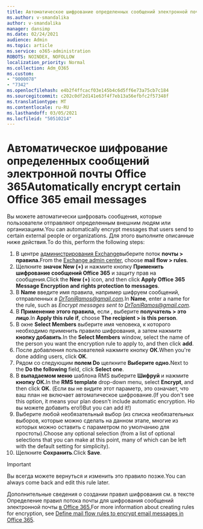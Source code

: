 ```yaml
---
title: Автоматическое шифрование определенных сообщений электронной почты Office 365
ms.author: v-smandalika
author: v-smandalika
manager: dansimp
ms.date: 02/24/2021
audience: Admin
ms.topic: article
ms.service: o365-administration
ROBOTS: NOINDEX, NOFOLLOW
localization_priority: Normal
ms.collection: Adm_O365
ms.custom:
- "9000078"
- "7342"
ms.openlocfilehash: e4b2f4ffcacf03e145b4c6d5ff6e73a75cb7c184
ms.sourcegitcommit: c202c0df2d141e63f4f7eb13a56efbfc2f57348f
ms.translationtype: MT
ms.contentlocale: ru-RU
ms.lasthandoff: 03/05/2021
ms.locfileid: "50510214"
---
```

# <a name="automatically-encrypt-certain-office-365-email-messages"></a><span data-ttu-id="996f9-102">Автоматическое шифрование определенных сообщений электронной почты Office 365</span><span class="sxs-lookup"><span data-stu-id="996f9-102">Automatically encrypt certain Office 365 email messages</span></span>

<span data-ttu-id="996f9-103">Вы можете автоматически шифровать сообщения, которые пользователи отправляют определенным внешним людям или организациям.</span><span class="sxs-lookup"><span data-stu-id="996f9-103">You can automatically encrypt messages that users send to certain external people or organizations.</span></span> <span data-ttu-id="996f9-104">Для этого выполните описанные ниже действия.</span><span class="sxs-lookup"><span data-stu-id="996f9-104">To do this, perform the following steps:</span></span>

1. <span data-ttu-id="996f9-105">В центре [администрирования Exchange](https://outlook.office365.com/ecp/)выберите поток **почты > правила.**</span><span class="sxs-lookup"><span data-stu-id="996f9-105">From the [Exchange admin center](https://outlook.office365.com/ecp/), choose **mail flow > rules**.</span></span> 
2. <span data-ttu-id="996f9-106">Щелкните **значок New (+)** и нажмите кнопку **Применить шифрование сообщений Office 365** и защиту прав на сообщения.</span><span class="sxs-lookup"><span data-stu-id="996f9-106">Click the **New (+)** icon, and then click **Apply Office 365 Message Encryption and rights protection to messages**.</span></span>
3. <span data-ttu-id="996f9-107">В **Name** введите имя правила, например шифруем сообщений, отправленных *в DrToniRamos@gmail.com.*</span><span class="sxs-lookup"><span data-stu-id="996f9-107">In **Name**, enter a name for the rule, such as *Encrypt messages sent to DrToniRamos@gmail.com*.</span></span>
4. <span data-ttu-id="996f9-108">В **Применение этого правила,** если , выберите **получатель > это лицо**.</span><span class="sxs-lookup"><span data-stu-id="996f9-108">In **Apply this rule if**, choose **The recipient > is this person**.</span></span> 
5. <span data-ttu-id="996f9-109">В окне **Select Members** выберите имя человека, к которого необходимо применить правило шифрования, а затем нажмите **кнопку добавить**.</span><span class="sxs-lookup"><span data-stu-id="996f9-109">In the **Select Members** window, select the name of the person you want the encryption rule to apply to, and then click **add**.</span></span> 
6. <span data-ttu-id="996f9-110">После добавления пользователей нажмите кнопку **ОК**.</span><span class="sxs-lookup"><span data-stu-id="996f9-110">When you're done adding users, click **OK**.</span></span>
7. <span data-ttu-id="996f9-111">Рядом со следующим **полем Do** щелкните **Выберите одно.**</span><span class="sxs-lookup"><span data-stu-id="996f9-111">Next to the **Do the following** field, click **Select one**.</span></span> 
8. <span data-ttu-id="996f9-112">В **выпадаемом меню** шаблона RMS выберите **Шифруй** и нажмите **кнопку ОК.**</span><span class="sxs-lookup"><span data-stu-id="996f9-112">In the **RMS template** drop-down menu, select **Encrypt**, and then click **OK**.</span></span> <span data-ttu-id="996f9-113">(Если вы не видите этот параметр, это означает, что ваш план не включает автоматическое шифрование.</span><span class="sxs-lookup"><span data-stu-id="996f9-113">(If you don't see this option, it means your plan doesn't include automatic encryption.</span></span> <span data-ttu-id="996f9-114">Но вы можете добавить его!)</span><span class="sxs-lookup"><span data-stu-id="996f9-114">But you can add it!)</span></span>
9. <span data-ttu-id="996f9-115">Выберите любой необязательный выбор (из списка необязательных выборов, которые можно сделать на данном этапе, многие из которых можно оставить с параметром по умолчанию для простоты).</span><span class="sxs-lookup"><span data-stu-id="996f9-115">Choose any optional selection (from a list of optional selections that you can make at this point, many of which can be left with the default setting for simplicity).</span></span>
10. <span data-ttu-id="996f9-116">Щелкните **Сохранить**.</span><span class="sxs-lookup"><span data-stu-id="996f9-116">Click **Save**.</span></span>

> [!IMPORTANT]
> <span data-ttu-id="996f9-117">Вы всегда можете вернуться и изменить это правило позже.</span><span class="sxs-lookup"><span data-stu-id="996f9-117">You can always come back and edit this rule later.</span></span>

<span data-ttu-id="996f9-118">Дополнительные сведения о создании правил шифрования см. в тексте Определение правил потока почты для шифрования сообщений электронной почты [в Office 365.](https://docs.microsoft.com/microsoft-365/compliance/define-mail-flow-rules-to-encrypt-email)</span><span class="sxs-lookup"><span data-stu-id="996f9-118">For more information about creating rules for encryption, see [Define mail flow rules to encrypt email messages in Office 365](https://docs.microsoft.com/microsoft-365/compliance/define-mail-flow-rules-to-encrypt-email).</span></span>

